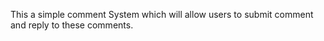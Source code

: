 This a simple comment System which will allow users to submit comment and reply to these comments. 

